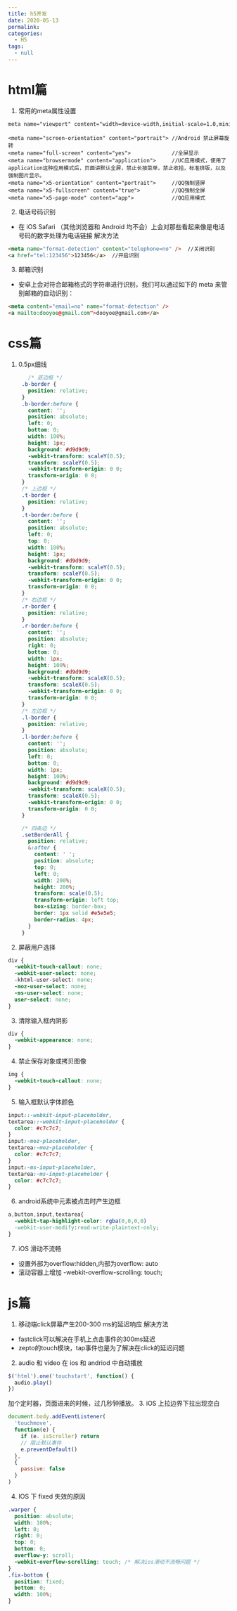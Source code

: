 ```yaml
---
title: h5开发
date: 2020-05-13 
permalink: 
categories: 
  - H5
tags: 
  - null
---
```

# html篇
1. 常用的meta属性设置
```html
meta name="viewport" content="width=device-width,initial-scale=1.0,minimun-scale=1.0,maximum-scale=1.0,user-scalable=no"/>
```
```
<meta name="screen-orientation" content="portrait"> //Android 禁止屏幕旋转
<meta name="full-screen" content="yes">             //全屏显示
<meta name="browsermode" content="application">     //UC应用模式，使用了application这种应用模式后，页面讲默认全屏，禁止长按菜单，禁止收拾，标准排版，以及强制图片显示。
<meta name="x5-orientation" content="portrait">     //QQ强制竖屏
<meta name="x5-fullscreen" content="true">          //QQ强制全屏
<meta name="x5-page-mode" content="app">            //QQ应用模式
```
2. 电话号码识别
 - 在 iOS Safari （其他浏览器和 Android 均不会）上会对那些看起来像是电话号码的数字处理为电话链接
 解决方法
 ```html
 <meta name="format-detection" content="telephone=no" />  //关闭识别
 <a href="tel:123456">123456</a>  //开启识别
 ```
3. 邮箱识别
  - 安卓上会对符合邮箱格式的字符串进行识别，我们可以通过如下的 meta 来管别邮箱的自动识别：
  ```html
  <meta content="email=no" name="format-detection" />
  <a mailto:dooyoe@gmail.com">dooyoe@gmail.com</a>
  ```
# css篇
1. 0.5px细线
   ```css
      /* 底边框 */
    .b-border {
      position: relative;
    }
    .b-border:before {
      content: '';
      position: absolute;
      left: 0;
      bottom: 0;
      width: 100%;
      height: 1px;
      background: #d9d9d9;
      -webkit-transform: scaleY(0.5);
      transform: scaleY(0.5);
      -webkit-transform-origin: 0 0;
      transform-origin: 0 0;
    }
    /* 上边框 */
    .t-border {
      position: relative;
    }
    .t-border:before {
      content: '';
      position: absolute;
      left: 0;
      top: 0;
      width: 100%;
      height: 1px;
      background: #d9d9d9;
      -webkit-transform: scaleY(0.5);
      transform: scaleY(0.5);
      -webkit-transform-origin: 0 0;
      transform-origin: 0 0;
    }
    /* 右边框 */
    .r-border {
      position: relative;
    }
    .r-border:before {
      content: '';
      position: absolute;
      right: 0;
      bottom: 0;
      width: 1px;
      height: 100%;
      background: #d9d9d9;
      -webkit-transform: scaleX(0.5);
      transform: scaleX(0.5);
      -webkit-transform-origin: 0 0;
      transform-origin: 0 0;
    }
    /* 左边框 */
    .l-border {
      position: relative;
    }
    .l-border:before {
      content: '';
      position: absolute;
      left: 0;
      bottom: 0;
      width: 1px;
      height: 100%;
      background: #d9d9d9;
      -webkit-transform: scaleX(0.5);
      transform: scaleX(0.5);
      -webkit-transform-origin: 0 0;
      transform-origin: 0 0;
    }

    /* 四条边 */
    .setBorderAll {
      position: relative;
      &:after {
        content: ' ';
        position: absolute;
        top: 0;
        left: 0;
        width: 200%;
        height: 200%;
        transform: scale(0.5);
        transform-origin: left top;
        box-sizing: border-box;
        border: 1px solid #e5e5e5;
        border-radius: 4px;
      }
    }
   ```
2. 屏蔽用户选择
  ```css
  div {
    -webkit-touch-callout: none;
    -webkit-user-select: none;
    -khtml-user-select: none;
    -moz-user-select: none;
    -ms-user-select: none;
    user-select: none;
  }
  ```
3. 清除输入框内阴影
  ```css
  div {
    -webkit-appearance: none;
  }
  ```
4. 禁止保存对象或拷贝图像
  ```css
  img {
    -webkit-touch-callout: none;
  }
  ```
5. 输入框默认字体颜色
  ```css
  input::-webkit-input-placeholder,
  textarea::-webkit-input-placeholder {
    color: #c7c7c7;
  }
  input:-moz-placeholder,
  textarea:-moz-placeholder {
    color: #c7c7c7;
  }
  input:-ms-input-placeholder,
  textarea:-ms-input-placeholder {
    color: #c7c7c7;
  }
  ```
6. android系统中元素被点击时产生边框
  ```css
  a,button,input,textarea{
    -webkit-tap-highlight-color: rgba(0,0,0,0)
    -webkit-user-modify:read-write-plaintext-only; 
  }
  ```
7. iOS 滑动不流畅
  - 设置外部为overflow:hidden,内部为overflow: auto
  - 滚动容器上增加 -webkit-overflow-scrolling: touch;
# js篇
1. 移动端click屏幕产生200-300 ms的延迟响应
  解决方法
  - fastclick可以解决在手机上点击事件的300ms延迟
  - zepto的touch模块，tap事件也是为了解决在click的延迟问题
2. audio 和 video 在 ios 和 andriod 中自动播放
  ```js
  $('html').one('touchstart', function() {
    audio.play()
  })
  ```
  加个定时器，页面进来的时候，过几秒钟播放。
3. iOS 上拉边界下拉出现空白
  ```js
  document.body.addEventListener(
    'touchmove',
    function(e) {
      if (e._isScroller) return
      // 阻止默认事件
      e.preventDefault()
    },
    {
      passive: false
    }
  )
  ```
4. IOS 下 fixed 失效的原因
  ```css
  .warper {
    position: absolute;
    width: 100%;
    left: 0;
    right: 0;
    top: 0;
    bottom: 0;
    overflow-y: scroll;
    -webkit-overflow-scrolling: touch; /* 解决ios滑动不流畅问题 */
  }
  .fix-bottom {
    position: fixed;
    bottom: 0;
    width: 100%;
  }
  ```